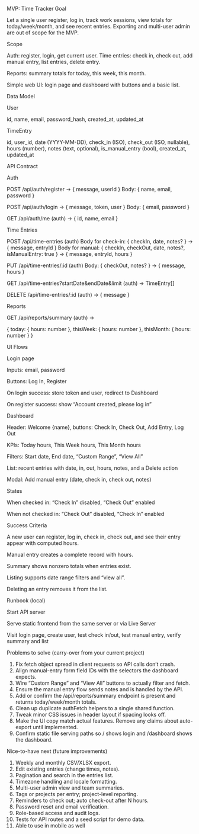 MVP: Time Tracker
Goal

Let a single user register, log in, track work sessions, view totals for today/week/month, and see recent entries. Exporting and multi-user admin are out of scope for the MVP.

Scope

Auth: register, login, get current user.
Time entries: check in, check out, add manual entry, list entries, delete entry.

Reports: summary totals for today, this week, this month.

Simple web UI: login page and dashboard with buttons and a basic list.

Data Model

User

id, name, email, password_hash, created_at, updated_at

TimeEntry

id, user_id, date (YYYY-MM-DD), check_in (ISO), check_out (ISO, nullable), hours (number), notes (text, optional), is_manual_entry (bool), created_at, updated_at

API Contract

Auth

POST /api/auth/register → { message, userId }
Body: { name, email, password }

POST /api/auth/login → { message, token, user }
Body: { email, password }

GET /api/auth/me (auth) → { id, name, email }

Time Entries

POST /api/time-entries (auth)
Body for check-in: { checkIn, date, notes? } → { message, entryId }
Body for manual: { checkIn, checkOut, date, notes?, isManualEntry: true } → { message, entryId, hours }

PUT /api/time-entries/:id (auth)
Body: { checkOut, notes? } → { message, hours }

GET /api/time-entries?startDate&endDate&limit (auth) → TimeEntry[]

DELETE /api/time-entries/:id (auth) → { message }

Reports

GET /api/reports/summary (auth) →

{
today: { hours: number },
thisWeek: { hours: number },
thisMonth: { hours: number }
}

UI Flows

Login page

Inputs: email, password

Buttons: Log In, Register

On login success: store token and user, redirect to Dashboard

On register success: show “Account created, please log in”

Dashboard

Header: Welcome {name}, buttons: Check In, Check Out, Add Entry, Log Out

KPIs: Today hours, This Week hours, This Month hours

Filters: Start date, End date, “Custom Range”, “View All”

List: recent entries with date, in, out, hours, notes, and a Delete action

Modal: Add manual entry (date, check in, check out, notes)

States

When checked in: “Check In” disabled, “Check Out” enabled

When not checked in: “Check Out” disabled, “Check In” enabled

Success Criteria

A new user can register, log in, check in, check out, and see their entry appear with computed hours.

Manual entry creates a complete record with hours.

Summary shows nonzero totals when entries exist.

Listing supports date range filters and “view all”.

Deleting an entry removes it from the list.

Runbook (local)

Start API server

Serve static frontend from the same server or via Live Server

Visit login page, create user, test check in/out, test manual entry, verify summary and list

Problems to solve (carry-over from your current project)
1. Fix fetch object spread in client requests so API calls don’t crash.
2. Align manual-entry form field IDs with the selectors the dashboard expects.
3. Wire “Custom Range” and “View All” buttons to actually filter and fetch.
4. Ensure the manual entry flow sends notes and is handled by the API.
5. Add or confirm the /api/reports/summary endpoint is present and returns today/week/month totals.
6. Clean up duplicate authFetch helpers to a single shared function.
7. Tweak minor CSS issues in header layout if spacing looks off.
8. Make the UI copy match actual features. Remove any claims about auto-export until implemented.
9. Confirm static file serving paths so / shows login and /dashboard shows the dashboard.

Nice-to-have next (future improvements)

1. Weekly and monthly CSV/XLSX export.
2. Edit existing entries (change times, notes).
3. Pagination and search in the entries list.
4. Timezone handling and locale formatting.
5. Multi-user admin view and team summaries.
6. Tags or projects per entry; project-level reporting.
7. Reminders to check out; auto check-out after N hours.
8. Password reset and email verification.
9. Role-based access and audit logs.
10. Tests for API routes and a seed script for demo data.
11. Able to use in mobile as well
